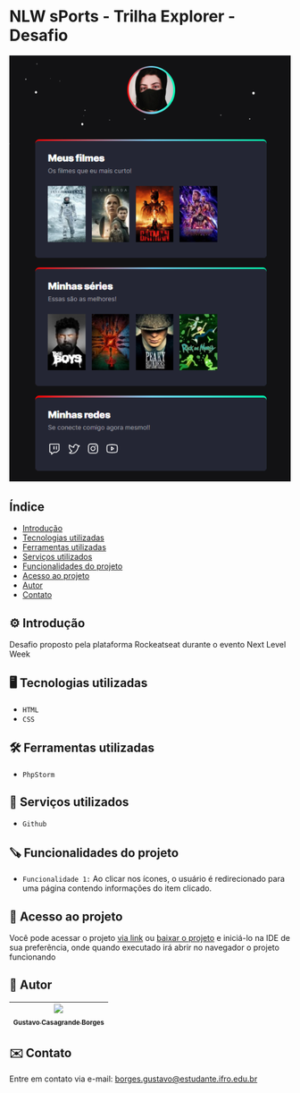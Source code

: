 # NLW sPorts - Trilha Explorer - Desafio
![image.png](./.github/preview.png)

## Índice
* [Introdução](#%EF%B8%8F-introdução)
* [Tecnologias utilizadas](#%EF%B8%8F-tecnologias-utilizadas)
* [Ferramentas utilizadas](#%EF%B8%8F-ferramentas-utilizadas)
* [Serviços utilizados](#-serviços-utilizados)
* [Funcionalidades do projeto](#-funcionalidades-do-projeto)
* [Acesso ao projeto](#-acesso-ao-projeto)
* [Autor](#-autor)
* [Contato](#%EF%B8%8F-contato)

## ⚙️ Introdução 

Desafio proposto pela plataforma Rockeatseat durante o evento Next Level Week

## 🖥️ Tecnologias utilizadas

- ``HTML``
- ``CSS``

## 🛠️ Ferramentas utilizadas

- ``PhpStorm``

## 🧰 Serviços utilizados

- ``Github``

## 🪚 Funcionalidades do projeto

- ``Funcionalidade 1:`` Ao clicar nos ícones, o usuário é redirecionado para uma página contendo informações do item clicado.

## 📂 Acesso ao projeto

Você pode acessar o projeto [via link](https://gustavotht21.github.io/nlw-esports-desafio/) ou [baixar o projeto](https://github.com/gustavotht21/nlw-esports-desafio/archive/refs/heads/main.zip) e iniciá-lo na IDE de sua preferência, onde quando executado irá abrir no navegador o projeto funcionando

## 👤 Autor

| [<img src="https://github.com/gustavotht21.png" width=115><br><sub>Gustavo Casagrande Borges</sub>](https://github.com/gustavotht21) |  
| :---: | 

## ✉️ Contato

Entre em contato via e-mail: borges.gustavo@estudante.ifro.edu.br
